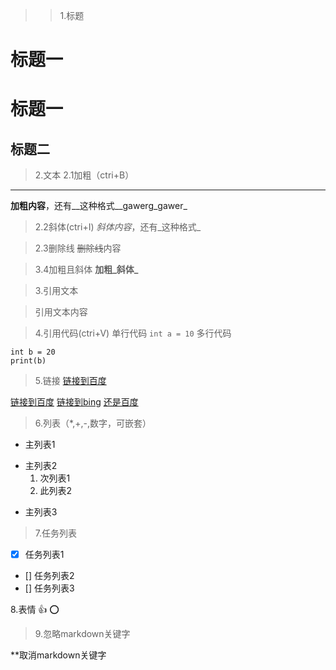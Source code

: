 >> 1.标题
# 标题一
# 标题一 #
## 标题二

> 2.文本
2.1加粗（ctri+B）
-----
**加粗内容**，还有__这种格式__gawerg_gawer_

> 2.2斜体(ctri+I)
*斜体内容*，还有_这种格式_

> 2.3删除线
~~删除线~~内容

> 3.4加粗且斜体
**加粗_斜体_**

> 3.引用文本

> 引用文本内容

> 4.引用代码(ctri+V)
单行代码
`int a = 10`
多行代码
```
int b = 20
print(b)
```

> 5.链接
[链接到百度](http://www.baidu.com "baidu")

[链接到百度][1]
[链接到bing][c2]
[还是百度][1]

[1]:https://www.baidu.com
[c2]:https://www.bing.com

> 6.列表（*,+,-,数字，可嵌套）
- 主列表1
* 主列表2
    1. 次列表1
    2. 此列表2
+ 主列表3

> 7.任务列表
- [X] 任务列表1
- [] 任务列表2
- [] 任务列表3

8.表情
:+1:
:o:

> 9.忽略markdown关键字

\*\*取消markdown关键字

















